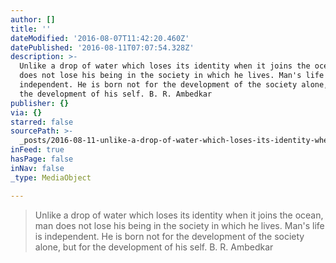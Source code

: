 ```yaml
---
author: []
title: ''
dateModified: '2016-08-07T11:42:20.460Z'
datePublished: '2016-08-11T07:07:54.328Z'
description: >-
  Unlike a drop of water which loses its identity when it joins the ocean, man
  does not lose his being in the society in which he lives. Man's life is
  independent. He is born not for the development of the society alone, but for
  the development of his self. B. R. Ambedkar
publisher: {}
via: {}
starred: false
sourcePath: >-
  _posts/2016-08-11-unlike-a-drop-of-water-which-loses-its-identity-when-it-join.md
inFeed: true
hasPage: false
inNav: false
_type: MediaObject

---
```

> Unlike a drop of water which loses its identity when it joins the ocean, man does not lose his being in the society in which he lives. Man's life is independent. He is born not for the development of the society alone, but for the development of his self. B. R. Ambedkar